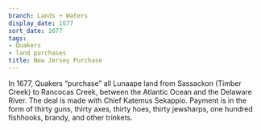 ```yaml
---
branch: Lands + Waters
display_date: 1677
sort_date: 1677
tags:
- Quakers
- land purchases
title: New Jersey Purchase
---
```


In 1677, Quakers “purchase” all Lunaape land from Sassackon (Timber Creek) to Rancocas Creek, between the Atlantic Ocean and the Delaware River. The deal is made with Chief Katemus Sekappio. Payment is in the form of thirty guns, thirty axes, thirty hoes, thirty jewsharps, one hundred fishhooks, brandy, and other trinkets.
